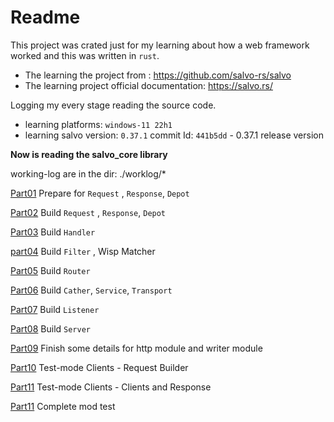 # Readme
This project was crated just for my learning about how a web framework worked and  this was written in `rust`.

- The learning the project from : https://github.com/salvo-rs/salvo
- The learning project official documentation: https://salvo.rs/

Logging my every stage reading the source code.

- learning platforms: `windows-11 22h1` 
- learning salvo version: `0.37.1`  commit Id: `441b5dd` - 0.37.1 release version

__Now is reading the salvo_core library__

working-log are in the dir:  ./worklog/* 

[Part01](./worklog/Part01.md) Prepare for `Request` , `Response`, `Depot`

[Part02](./worklog/Part02.md) Build `Request` , `Response`, `Depot`

[Part03](./worklog/Part03.md) Build `Handler`

[part04](./worklog/Part04.md) Build `Filter` , Wisp Matcher

[Part05](./worklog/Part05.md) Build `Router`

[Part06](./worklog/Part06.md) Build `Cather`, `Service`, `Transport`

[Part07](./worklog/Part07.md) Build `Listener`

[Part08](./worklog/Part08.md) Build `Server`

[Part09](./worklog/Part09.md) Finish some details for http module and writer module

[Part10](./worklog/Part10.md) Test-mode Clients - Request Builder

[Part11](./worklog/Part11.md) Test-mode Clients - Clients and Response

[Part11]() Complete mod test

